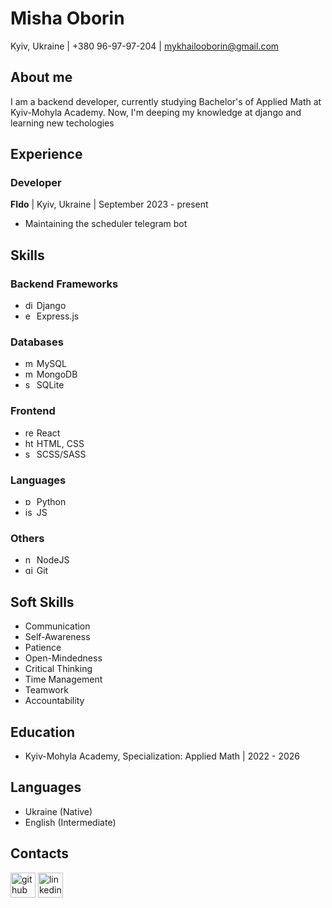 # Misha Oborin
Kyiv, Ukraine | +380 96-97-97-204 | mykhailooborin@gmail.com

## About me 

I am a backend developer, currently studying Bachelor's of Applied Math at Kyiv-Mohyla Academy.
Now, I'm deeping my knowledge at django and learning new techologies


## Experience
### Developer
**FIdo** | Kyiv, Ukraine | September 2023 - present
- Maintaining the scheduler telegram bot

## Skills

### Backend Frameworks

- <img src='https://cdn.jsdelivr.net/npm/simple-icons@3.0.1/icons/django.svg' alt='django' height='14'> Django
- <img src='https://expressjs.com/images/favicon.png' alt='expressjs' height='14'> Express.js

### Databases
- <img src='https://cdn.jsdelivr.net/npm/simple-icons@3.0.1/icons/mysql.svg' alt='mysql' height='14'> MySQL
- <img src='https://cdn.jsdelivr.net/npm/simple-icons@3.0.1/icons/mongodb.svg' alt='mongodb' height='14'> MongoDB
- <img src='https://cdn.jsdelivr.net/npm/simple-icons@3.0.1/icons/sqlite.svg' alt='sqlite' height='14'> SQLite

### Frontend
- <img src='https://cdn.jsdelivr.net/npm/simple-icons@3.0.1/icons/react.svg' alt='react' height='14'> React
- <img src='https://cdn.jsdelivr.net/npm/simple-icons@3.0.1/icons/html5.svg' alt='html' height='14'> HTML, CSS
- <img src='https://cdn.jsdelivr.net/npm/simple-icons@3.0.1/icons/sass.svg' alt='sass' height='14'> SCSS/SASS

### Languages
- <img src='https://cdn.jsdelivr.net/npm/simple-icons@3.0.1/icons/python.svg' alt='python' height='14'> Python
- <img src='https://cdn.jsdelivr.net/npm/simple-icons@3.0.1/icons/javascript.svg' alt='js' height='14'> JS

### Others
- <img src='https://cdn.jsdelivr.net/npm/simple-icons@3.0.1/icons/node-dot-js.svg' alt='nodejs' height='14'> NodeJS
- <img src='https://cdn.jsdelivr.net/npm/simple-icons@3.0.1/icons/git.svg' alt='git' height='14'> Git


## Soft Skills

- Communication
- Self-Awareness
- Patience
- Open-Mindedness
- Critical Thinking
- Time Management 
- Teamwork
- Accountability


## Education
- Kyiv-Mohyla Academy, Specialization: Applied Math | 2022 - 2026


## Languages
- Ukraine (Native)
- English (Intermediate)

## Contacts

[<img src='https://cdn.jsdelivr.net/npm/simple-icons@3.0.1/icons/github.svg' alt='github' height='40'>](https://github.com/5misha5)  [<img src='https://cdn.jsdelivr.net/npm/simple-icons@3.0.1/icons/linkedin.svg' alt='linkedin' height='40'>](https://www.linkedin.com/in/https://www.linkedin.com/in/misha-oborin-353a30238//)  



<!-- <style>
    ul {
        list-style-type: none;
    }
</style> -->
    